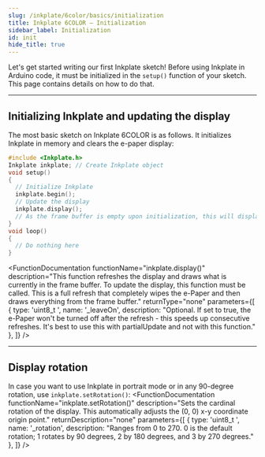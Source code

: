 ```yaml
---  
slug: /inkplate/6color/basics/initialization  
title: Inkplate 6COLOR – Initialization
sidebar_label: Initialization
id: init  
hide_title: true  
---  
```

<SectionTitle title="Initialization" backgroundImage="img/arduino_bg.jpg" />

Let's get started writing our first Inkplate sketch! Before using Inkplate in Arduino code, it must be initialized in the `setup()` function of your sketch. This page contains details on how to do that.

---

## Initializing Inkplate and updating the display

The most basic sketch on Inkplate 6COLOR is as follows. It initializes Inkplate in memory and clears the e-paper display:

```cpp
#include <Inkplate.h>
Inkplate inkplate; // Create Inkplate object
void setup() 
{
  // Initialize Inkplate
  inkplate.begin();
  // Update the display
  inkplate.display();
  // As the frame buffer is empty upon initialization, this will display a blank screen
}
void loop() 
{
  // Do nothing here
}
```
<FunctionDocumentation
  functionName="Inkplate inkplate"
  description="Creates an Inkplate object from the Inkplate class."
  returnType="none"
/>
<FunctionDocumentation
  functionName="inkplate.begin()"
  description="In short, this function initializes the Inkplate object. It starts I2C, allocates the required memory for the frame buffer, and initializes the onboard peripherals."
  returnType="none"
/>
<FunctionDocumentation
  functionName="inkplate.display()"
  description="This function refreshes the display and draws what is currently in the frame buffer. To update the display, this function must be called. This is a full refresh that completely wipes the e-Paper and then draws everything from the frame buffer."
  returnType="none"
  parameters={[ 
    { type: 'uint8_t ', name: '_leaveOn', description: "Optional. If set to true, the e-Paper won't be turned off after the refresh - this speeds up consecutive refreshes. It's best to use this with partialUpdate and not with this function." },
  ]}
/>

---

## Display rotation

In case you want to use Inkplate in portrait mode or in any 90-degree rotation, use `inkplate.setRotation()`:
<FunctionDocumentation
  functionName="inkplate.setRotation()"
  description="Sets the cardinal rotation of the display. This automatically adjusts the (0, 0) x-y coordinate origin point."
  returnDescription="none"
  parameters={[ 
    { type: 'uint8_t ', name: '_rotation', description: "Ranges from 0 to 270. 0 is the default rotation; 1 rotates by 90 degrees, 2 by 180 degrees, and 3 by 270 degrees." },
  ]}
/>
